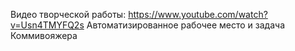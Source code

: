 Видео творческой работы: https://www.youtube.com/watch?v=Usn4TMYFQ2s
Автоматизированное рабочее место и задача Коммивояжера
